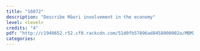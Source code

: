 ```yaml
---
title: "16072"
description: "Describe Māori involvement in the economy"
level: <level>
credits: "4"
pdf: "http://c1940652.r52.cf0.rackcdn.com/51d0fb57896ad8458000002a/MBM2-16072.pdf"
categories:
---
```

